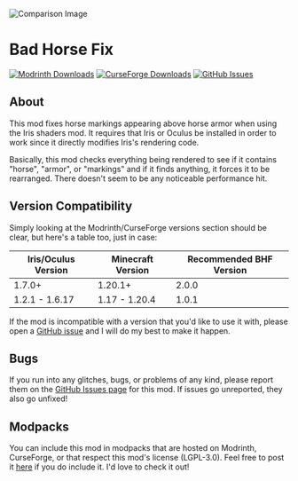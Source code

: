![Comparison Image][img-comparison]
# Bad Horse Fix

[![Modrinth Downloads][img-modrinth]][url-modrinth]
[![CurseForge Downloads][img-curseforge]][url-curseforge]
[![GitHub Issues][img-github]][url-github]

## About
This mod fixes horse markings appearing above horse armor when using the Iris shaders mod. It requires that Iris or Oculus be installed in order to work since it directly modifies Iris's rendering code.

Basically, this mod checks everything being rendered to see if it contains "horse", "armor", or "markings" and if it finds anything, it forces it to be rearranged. There doesn't seem to be any noticeable performance hit.
## Version Compatibility
Simply looking at the Modrinth/CurseForge versions section should be clear, but here's a table too, just in case:

| Iris/Oculus Version | Minecraft Version | Recommended BHF Version |
|---------------------|-------------------|-------------------------|
| 1.7.0+              | 1.20.1+           | 2.0.0                   |
| 1.2.1 - 1.6.17      | 1.17 - 1.20.4     | 1.0.1                   |

If the mod is incompatible with a version that you'd like to use it with, please open a [GitHub issue](https://github.com/HiiJax/Bad-Horse-Fix/issues) and I will do my best to make it happen.

## Bugs
If you run into any glitches, bugs, or problems of any kind, please report them on the [GitHub Issues page](https://github.com/HiiJax/Bad-Horse-Fix/issues) for this mod. If issues go unreported, they also go unfixed!

## Modpacks
You can include this mod in modpacks that are hosted on Modrinth, CurseForge, or that respect this mod's license (LGPL-3.0). Feel free to post it [here](https://github.com/HiiJax/Bad-Horse-Fix/discussions/categories/modpacks) if you do include it. I'd love to check it out!

[img-comparison]: https://hiijax.net/bhfbannertrans.png

[img-modrinth]: https://img.shields.io/modrinth/dt/A4pJeHgM?style=for-the-badge&logo=modrinth&label=Modrinth%20Downloads&color=limegreen

[img-curseforge]: https://img.shields.io/curseforge/dt/999835?style=for-the-badge&logo=curseforge&label=CurseForge%20Downloads&color=orange

[img-github]: https://img.shields.io/github/issues/HiiJax/Bad-Horse-Fix?style=for-the-badge&logo=github&color=darkgray


[url-modrinth]: https://modrinth.com/mod/bad-horse-fix

[url-curseforge]: https://www.curseforge.com/minecraft/mc-mods/bad-horse-fix

[url-github]: https://github.com/HiiJax/Bad-Horse-Fix/issues
